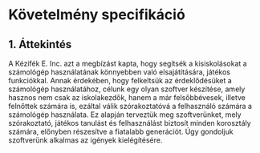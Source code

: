 # Követelmény specifikáció
## 1. Áttekintés

A Kézifék E. Inc. azt a megbízást kapta, hogy segítsék a kisiskolásokat a számológép használatának könnyebben való elsajátítására, játékos funkciókkal.
Annak érdekében, hogy felkeltsük az érdeklődésüket a számológép használatához, célunk egy olyan szoftver készítése, amely hasznos nem csak az iskolakezdők, hanem
a már felsőbbévesek, illetve felnőttek számára is, ezáltal válik szórakoztatóvá a felhasználó számára a számológép használata. Ez alapján terveztük meg szoftverünket,
mely szórakoztató, játékos tanulást és felhasználást biztosít minden korosztály számára, előnyben részesítve a fiatalabb generációt. Úgy gondoljuk szoftverünk 
alkalmas az igények kielégítésére.
